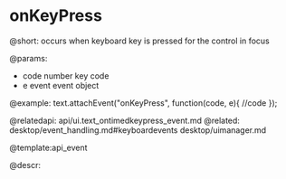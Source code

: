 onKeyPress
======================

@short: occurs when keyboard key is pressed for the control in focus

@params:
- code	number	key code
- e		event	event object

@example:
text.attachEvent("onKeyPress", function(code, e){
	//code
});

@relatedapi:
	api/ui.text_ontimedkeypress_event.md
@related:
	desktop/event_handling.md#keyboardevents
    desktop/uimanager.md

@template:api_event

@descr:
